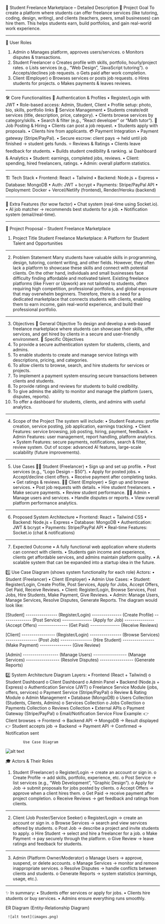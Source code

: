 💼 Student Freelance Marketplace – Detailed Description
🎯 Project Goal
To create a platform where students can offer freelance services (like tutoring, coding, design, writing), and clients (teachers, peers, small businesses) can hire them.
This helps students earn, build portfolios, and gain real-world work experience.
________________________________________
👥 User Roles
1.	Admin
o	Manages platform, approves users/services.
o	Monitors disputes & transactions.
2.	Student Freelancer
o	Creates profile with skills, portfolio, hourly/project rates.
o	Lists services (e.g., “Web Design”, “JavaScript tutoring”).
o	Accepts/declines job requests.
o	Gets paid after work completion.
3.	Client (Employer)
o	Browses services or posts job requests.
o	Hires students for projects.
o	Makes payments & leaves reviews.
________________________________________
🛠️ Core Functionalities
🔑 Authentication & Profiles
•	Register/Login with JWT
•	Role-based access: Admin, Student, Client
•	Profile setup: photo, bio, skills, portfolio links
📂 Service Management
•	Students create/edit services (title, description, price, category).
•	Clients browse services by category/skills.
•	Search & filter (e.g., “React developer” or “Math tutor”).
💬 Job Posting & Hiring
•	Clients can post a job request.
•	Students apply with proposals.
•	Clients hire from applicants.
💳 Payment Integration
•	Payment gateway (Stripe/PayPal).
•	Secure escrow: client pays → held until job finished → student gets funds.
⭐ Reviews & Ratings
•	Clients leave feedback for students.
•	Builds student credibility & ranking.
📊 Dashboard & Analytics
•	Student: earnings, completed jobs, reviews.
•	Client: spending, hired freelancers, ratings.
•	Admin: overall platform statistics.
________________________________________
🏗️ Tech Stack
•	Frontend: React + Tailwind
•	Backend: Node.js + Express
•	Database: MongoDB
•	Auth: JWT + bcrypt
•	Payments: Stripe/PayPal API
•	Deployment: Docker + Vercel/Netlify (frontend), Render/Heroku (backend)
________________________________________
🌟 Extra Features (for wow factor)
•	Chat system (real-time using Socket.io).
•	AI job matcher → recommends best students for a job.
•	Notification system (email/real-time).
________________________________________

📘 Project Proposal – Student Freelance Marketplace
1. Project Title
Student Freelance Marketplace: A Platform for Student Talent and Opportunities
________________________________________
2. Problem Statement
Many students have valuable skills in programming, design, tutoring, content writing, and other fields. However, they often lack a platform to showcase these skills and connect with potential clients. On the other hand, individuals and small businesses face difficulty finding affordable and motivated talent.
Existing freelance platforms (like Fiverr or Upwork) are not tailored to students, often requiring high competition, professional portfolios, and global exposure that may overwhelm beginners.
Therefore, there is a need for a dedicated marketplace that connects students with clients, enabling them to earn income, gain real-world experience, and build their professional portfolio.
________________________________________
3. Objectives
🎯 General Objective
To design and develop a web-based freelance marketplace where students can showcase their skills, offer services, and get hired by clients in a secure and user-friendly environment.
📌 Specific Objectives
1.	To provide a secure authentication system for students, clients, and admins.
2.	To enable students to create and manage service listings with descriptions, pricing, and categories.
3.	To allow clients to browse, search, and hire students for services or projects.
4.	To implement a payment system ensuring secure transactions between clients and students.
5.	To provide ratings and reviews for students to build credibility.
6.	To give admins the ability to monitor and manage the platform (users, disputes, reports).
7.	To offer a dashboard for students, clients, and admins with useful analytics.
________________________________________
4. Scope of the Project
The system will include:
•	Student Features: profile creation, service posting, job application, earnings tracking.
•	Client Features: service browsing, job posting, hiring, payment, feedback.
•	Admin Features: user management, report handling, platform analytics.
•	System Features: secure payments, notifications, search & filter, review system.
Out of scope: advanced AI features, large-scale scalability (future improvements).
________________________________________
5. Use Cases
👩‍🎓 Student (Freelancer)
•	Sign up and set up profile.
•	Post services (e.g., “Logo Design – $50”).
•	Apply for posted jobs.
•	Accept/decline client offers.
•	Receive payment after completing tasks.
•	Get ratings & reviews.
👨‍💼 Client (Employer)
•	Sign up and browse services.
•	Post job requests with details.
•	Hire student freelancers.
•	Make secure payments.
•	Review student performance.
👩‍💻 Admin
•	Manage users and services.
•	Handle disputes or reports.
•	View overall platform performance analytics.
________________________________________
6. Proposed System Architecture
•	Frontend: React + Tailwind CSS
•	Backend: Node.js + Express
•	Database: MongoDB
•	Authentication: JWT & bcrypt
•	Payments: Stripe/PayPal API
•	Real-time Features: Socket.io (chat & notifications)
________________________________________
7. Expected Outcome
•	A fully functional web application where students can connect with clients.
•	Students gain income and experience, clients get affordable services, and admins maintain platform quality.
•	A scalable system that can be expanded into a startup idea in the future.














1️⃣ Use Case Diagram (shows system functionality for each role)
Actors:
•	Student (Freelancer)
•	Client (Employer)
•	Admin
Use Cases:
•	Student: Register/Login, Create Profile, Post Services, Apply for Jobs, Accept Offers, Get Paid, Receive Reviews.
•	Client: Register/Login, Browse Services, Post Jobs, Hire Students, Make Payment, Give Reviews.
•	Admin: Manage Users, Manage Services, Resolve Disputes, Generate Reports.
The diagram would look like:

[Student] ---------------- (Register/Login)
           --------------- (Create Profile)
           --------------- (Post Service)
           --------------- (Apply for Job)
           --------------- (Accept Offers)
           --------------- (Get Paid)
           --------------- (Receive Reviews)

[Client] ----------------- (Register/Login)
          ---------------- (Browse Services)
          ---------------- (Post Job)
          ---------------- (Hire Student)
          ---------------- (Make Payment)
          ---------------- (Give Review)

[Admin] ------------------ (Manage Users)
         ----------------- (Manage Services)
         ----------------- (Resolve Disputes)
         ----------------- (Generate Reports)

2️⃣ System Architecture Diagram
Layers:
•	Frontend (React + Tailwind)
o	Student Dashboard
o	Client Dashboard
o	Admin Panel
•	Backend (Node.js + Express)
o	Authentication Service (JWT)
o	Freelance Service Module (jobs, offers, services)
o	Payment Service (Stripe/PayPal)
o	Review & Rating Module
o	Admin Management
•	Database (MongoDB)
o	Users Collection (Students, Clients, Admins)
o	Services Collection
o	Jobs Collection
o	Payments Collection
o	Reviews Collection
•	External APIs
o	Payment Gateway (Stripe/PayPal)
o	Email/Notification Service
Flow Example:
👉 Client browses → Frontend → Backend API → MongoDB → Result displayed
👉 Student accepts job → Backend → Payment API → Confirmed → Notification sent


            Use Case Diagram

  ![alt text](image.png)

  🎓 Actors & Their Roles
1.	Student (Freelancer)
o	Register/Login → create an account or sign in.
o	Create Profile → add skills, portfolio, experience, etc.
o	Post Service → list services (e.g., “Web Development”, “Graphic Design”).
o	Apply for Job → submit proposals for jobs posted by clients.
o	Accept Offers → approve when a client hires them.
o	Get Paid → receive payment after project completion.
o	Receive Reviews → get feedback and ratings from clients.
________________________________________
2.	Client (Job Poster/Service Seeker)
o	Register/Login → create an account or sign in.
o	Browse Services → search and view services offered by students.
o	Post Job → describe a project and invite students to apply.
o	Hire Student → select and hire a freelancer for a job.
o	Make Payment → pay securely through the platform.
o	Give Review → leave ratings and feedback for students.
________________________________________
3.	Admin (Platform Owner/Moderator)
o	Manage Users → approve, suspend, or delete accounts.
o	Manage Services → monitor and remove inappropriate services.
o	Resolve Disputes → handle conflicts between clients and students.
o	Generate Reports → system statistics (earnings, usage, etc.).
________________________________________
✨ In summary:
•	Students offer services or apply for jobs.
•	Clients hire students or buy services.
•	Admins ensure everything runs smoothly.



  ER Diagram (Entity-Relationship Diagram)

     ![alt text](images.png)